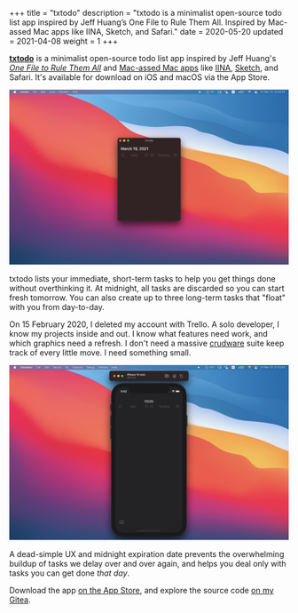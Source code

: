 +++
title = "txtodo"
description = "txtodo is a minimalist open-source todo list app inspired by Jeff Huang’s One File to Rule Them All. Inspired by Mac-assed Mac apps like IINA, Sketch, and Safari."
date = 2020-05-20
updated = 2021-04-08
weight = 1
+++

[**txtodo**][txtodo] is a minimalist open-source todo list app
inspired by Jeff Huang's [*One File to Rule Them All*][ofrta] and
[Mac-assed Mac apps][mma] like [IINA][iina], [Sketch][sktch], and
Safari. It's available for download on iOS and macOS via the App
Store.

<!-- more -->

![txtodo on MacOS Big Sur, with no tasks][macos]

txtodo lists your immediate, short-term tasks to help you get things
done without overthinking it. At midnight, all tasks are discarded so
you can start fresh tomorrow. You can also create up to three
long-term tasks that "float" with you from day-to-day.

On 15 February 2020, I deleted my account with Trello. A solo
developer, I know my projects inside and out. I know what features
need work, and which graphics need a refresh. I don't need a massive
[crudware][crud] suite keep track of every little move. I need
something small.

![txtodo on iOS 14, with no tasks][ios]

A dead-simple UX and midnight expiration date prevents the
overwhelming buildup of tasks we delay over and over again, and helps
you deal only with tasks you can get done *that day*.

Download the app [on the App Store][store], and explore the source
code [on my Gitea][src].

[txtodo]: https://txtodo.app/
[ofrta]: https://jeffhuang.com/productivity_text_file/
[mma]: https://daringfireball.net/linked/2020/03/20/mac-assed-mac-apps
[iina]: https://iina.io/
[sktch]: https://www.sketch.com/

[macos]: blank.jpg
[crud]: http://catb.org/jargon/html/C/crudware.html
[ios]: simulator.jpg

[store]: https://apps.apple.com/us/app/txtodo/id1504609185
[src]: https://git.figbert.com/FIGBERT/txtodo
